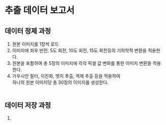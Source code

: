 # 추출 데이터 보고서
## 데이터 정제 과정
1. 원본 이미지를 1장씩 로드
2. 이미지에 좌우 반전, 5도 회전, 10도 회전, 15도 회전등의 기하학적 변환을 적용한다.
3. 원본을 포함하여 총 5장의 이미지에 각각 픽셀 값 변화를 통한 이미지 변환을 적용한다.
4. 가우시안 필터, 이진화, 엣지 추출, 객체 추출 등을 적용하여 </br>
하나의 원본 이미지당 총 30장의 이미지를 생성한다.
</br></br>
## 데이터 저장 과정
1. 

